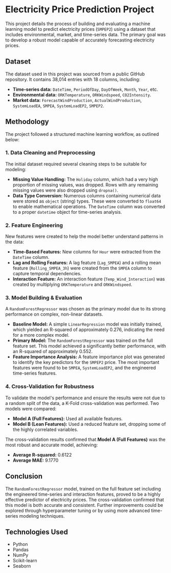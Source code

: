 # Electricity Price Prediction Project

This project details the process of building and evaluating a machine learning model to predict electricity prices (`SMPEP2`) using a dataset that includes environmental, market, and time-series data. The primary goal was to develop a robust model capable of accurately forecasting electricity prices.

## Dataset

The dataset used in this project was sourced from a public GitHub repository. It contains 38,014 entries with 18 columns, including:
* **Time-series data:** `DateTime`, `PeriodOfDay`, `DayOfWeek`, `Month`, `Year`, etc.
* **Environmental data:** `ORKTemperature`, `ORKWindspeed`, `CO2Intensity`.
* **Market data:** `ForecastWindProduction`, `ActualWindProduction`, `SystemLoadEA`, `SMPEA`, `SystemLoadEP2`, `SMPEP2`.

## Methodology

The project followed a structured machine learning workflow, as outlined below:

### 1. Data Cleaning and Preprocessing
The initial dataset required several cleaning steps to be suitable for modeling:
* **Missing Value Handling:** The `Holiday` column, which had a very high proportion of missing values, was dropped. Rows with any remaining missing values were also dropped using `dropna()`.
* **Data Type Conversion:** Numerous columns containing numerical data were stored as `object` (string) types. These were converted to `float64` to enable mathematical operations. The `DateTime` column was converted to a proper `datetime` object for time-series analysis.

### 2. Feature Engineering
New features were created to help the model better understand patterns in the data:
* **Time-Based Features:** New columns for `Hour` were extracted from the `DateTime` column.
* **Lag and Rolling Features:** A lag feature (`Lag_SMPEA`) and a rolling mean feature (`Rolling_SMPEA_3h`) were created from the `SMPEA` column to capture temporal dependencies.
* **Interaction Feature:** An interaction feature (`Temp_Wind_Interaction`) was created by multiplying `ORKTemperature` and `ORKWindspeed`.

### 3. Model Building & Evaluation
A `RandomForestRegressor` was chosen as the primary model due to its strong performance on complex, non-linear datasets.

* **Baseline Model:** A simple `LinearRegression` model was initially trained, which yielded an R-squared of approximately 0.276, indicating the need for a more complex model.
* **Primary Model:** The `RandomForestRegressor` was trained on the full feature set. This model achieved a significantly better performance, with an R-squared of approximately 0.552.
* **Feature Importance Analysis:** A feature importance plot was generated to identify the key predictors for the `SMPEP2` price. The most important features were found to be `SMPEA`, `SystemLoadEP2`, and the engineered time-series features.

### 4. Cross-Validation for Robustness
To validate the model's performance and ensure the results were not due to a random split of the data, a K-Fold cross-validation was performed. Two models were compared:
* **Model A (Full Features):** Used all available features.
* **Model B (Lean Features):** Used a reduced feature set, dropping some of the highly correlated variables.

The cross-validation results confirmed that **Model A (Full Features)** was the most robust and accurate model, achieving:
* **Average R-squared:** 0.6122
* **Average MAE:** 9.1770

## Conclusion

The `RandomForestRegressor` model, trained on the full feature set including the engineered time-series and interaction features, proved to be a highly effective predictor of electricity prices. The cross-validation confirmed that this model is both accurate and consistent. Further improvements could be explored through hyperparameter tuning or by using more advanced time-series modeling techniques.

## Technologies Used

* Python
* Pandas
* NumPy
* Scikit-learn
* Seaborn
